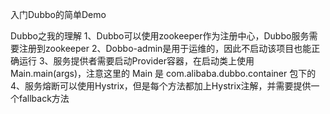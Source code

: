 
入门Dubbo的简单Demo

Dubbo之我的理解
1、Dubbo可以使用zookeeper作为注册中心，Dubbo服务需要注册到zookeeper
2、Dobbo-admin是用于运维的，因此不启动该项目也能正确运行
3、服务提供者需要启动Provider容器，在启动类上使用Main.main(args)，注意这里的 Main 是 com.alibaba.dubbo.container 包下的
4、服务熔断可以使用Hystrix，但是每个方法都加上Hystrix注解，并需要提供一个fallback方法